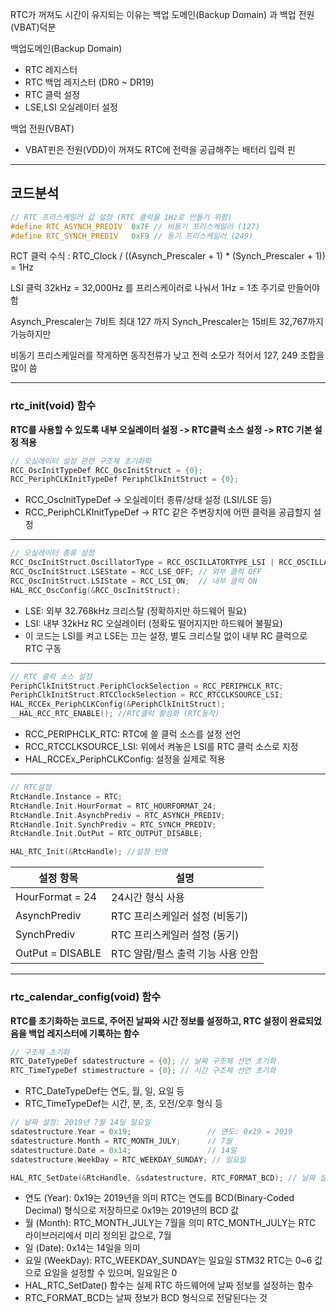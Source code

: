 RTC가 꺼져도 시간이 유지되는 이유는 백업 도메인(Backup Domain) 과 백업 전원(VBAT)덕분

백업도메인(Backup Domain)
- RTC 레지스터
- RTC 백업 레지스터 (DR0 ~ DR19)
- RTC 클럭 설정
- LSE,LSI 오실레이터 설정

백업 전원(VBAT)
- VBAT핀은 전원(VDD)이 꺼져도 RTC에 전력을 공급해주는 배터리 입력 핀
***

## 코드분석
```c
// RTC 프리스케일러 값 설정 (RTC 클럭을 1Hz로 만들기 위함)
#define RTC_ASYNCH_PREDIV  0x7F // 비동기 프리스케일러 (127)
#define RTC_SYNCH_PREDIV   0xF9 // 동기 프리스케일러 (249)
```
RCT 클럭 수식 : RTC_Clock / ((Asynch_Prescaler + 1) * (Synch_Prescaler + 1)) = 1Hz 

LSI 클럭 32kHz = 32,000Hz 를 프리스케이러로 나눠서 1Hz = 1초 주기로 만들어야 함

Asynch_Prescaler는 7비트 최대 127 까지 Synch_Prescaler는 15비트 32,767까지 가능하지만 

비동기 프리스케일러를 작게하면 동작전류가 낮고 전력 소모가 적어서 127, 249 조합을 많이 씀 
***

### rtc_init(void) 함수
**RTC를 사용할 수 있도록 내부 오실레이터 설정 -> RTC클럭 소스 설정 -> RTC 기본 설정 적용**
```c
// 오실레이터 설정 관련 구조체 초기화화
RCC_OscInitTypeDef RCC_OscInitStruct = {0};
RCC_PeriphCLKInitTypeDef PeriphClkInitStruct = {0};
```
- RCC_OscInitTypeDef → 오실레이터 종류/상태 설정 (LSI/LSE 등)
- RCC_PeriphCLKInitTypeDef → RTC 같은 주변장치에 어떤 클럭을 공급할지 설정
***

```c
// 오실레이터 종류 설정
RCC_OscInitStruct.OscillatorType = RCC_OSCILLATORTYPE_LSI | RCC_OSCILLATORTYPE_LSE;
RCC_OscInitStruct.LSEState = RCC_LSE_OFF; // 외부 클럭 OFF
RCC_OscInitStruct.LSIState = RCC_LSI_ON;  // 내부 클럭 ON
HAL_RCC_OscConfig(&RCC_OscInitStruct);
```
- LSE: 외부 32.768kHz 크리스탈 (정확하지만 하드웨어 필요)
- LSI: 내부 32kHz RC 오실레이터 (정확도 떨어지지만 하드웨어 불필요)
- 이 코드는 LSI를 켜고 LSE는 끄는 설정, 별도 크리스탈 없이 내부 RC 클럭으로 RTC 구동
***

```c
// RTC 클럭 소스 설정
PeriphClkInitStruct.PeriphClockSelection = RCC_PERIPHCLK_RTC;
PeriphClkInitStruct.RTCClockSelection = RCC_RTCCLKSOURCE_LSI;
HAL_RCCEx_PeriphCLKConfig(&PeriphClkInitStruct);
__HAL_RCC_RTC_ENABLE(); //RTC클럭 활성화 (RTC동작)
```
- RCC_PERIPHCLK_RTC: RTC에 쓸 클럭 소스를 설정 선언
- RCC_RTCCLKSOURCE_LSI: 위에서 켜놓은 LSI를 RTC 클럭 소스로 지정
- HAL_RCCEx_PeriphCLKConfig: 설정을 실제로 적용
***

```c
// RTC설정
RtcHandle.Instance = RTC;
RtcHandle.Init.HourFormat = RTC_HOURFORMAT_24;
RtcHandle.Init.AsynchPrediv = RTC_ASYNCH_PREDIV;
RtcHandle.Init.SynchPrediv = RTC_SYNCH_PREDIV;
RtcHandle.Init.OutPut = RTC_OUTPUT_DISABLE;

HAL_RTC_Init(&RtcHandle); //설정 반영
```
설정 항목 | 설명
--|--
HourFormat = 24 | 24시간 형식 사용
AsynchPrediv | RTC 프리스케일러 설정 (비동기)
SynchPrediv | RTC 프리스케일러 설정 (동기)
OutPut = DISABLE | RTC 알람/펄스 출력 기능 사용 안함
***

### rtc_calendar_config(void) 함수
**RTC를 초기화하는 코드로, 주어진 날짜와 시간 정보를 설정하고, RTC 설정이 완료되었음을 백업 레지스터에 기록하는 함수**

```c
// 구조체 초기화 
RTC_DateTypeDef sdatestructure = {0}; // 날짜 구조체 선언 초기화 
RTC_TimeTypeDef stimestructure = {0}; // 시간 구조체 선언 초기화 
```
- RTC_DateTypeDef는 연도, 월, 일, 요일 등
- RTC_TimeTypeDef는 시간, 분, 초, 오전/오후 형식 등

```c
// 날짜 설정: 2019년 7월 14일 일요일
sdatestructure.Year = 0x19;                 // 연도: 0x19 = 2019
sdatestructure.Month = RTC_MONTH_JULY;      // 7월
sdatestructure.Date = 0x14;                 // 14일
sdatestructure.WeekDay = RTC_WEEKDAY_SUNDAY; // 일요일

HAL_RTC_SetDate(&RtcHandle, &sdatestructure, RTC_FORMAT_BCD); // 날짜 설정
```
- 연도 (Year): 0x19는 2019년을 의미 RTC는 연도를 BCD(Binary-Coded Decimal) 형식으로 저장하므로 0x19는 2019년의 BCD 값
- 월 (Month): RTC_MONTH_JULY는 7월을 의미 RTC_MONTH_JULY는 RTC 라이브러리에서 미리 정의된 값으로, 7월
- 일 (Date): 0x14는 14일을 의미
- 요일 (WeekDay): RTC_WEEKDAY_SUNDAY는 일요일 STM32 RTC는 0~6 값으로 요일을 설정할 수 있으며, 일요일은 0
- HAL_RTC_SetDate() 함수는 실제 RTC 하드웨어에 날짜 정보를 설정하는 함수
- RTC_FORMAT_BCD는 날짜 정보가 BCD 형식으로 전달된다는 것





